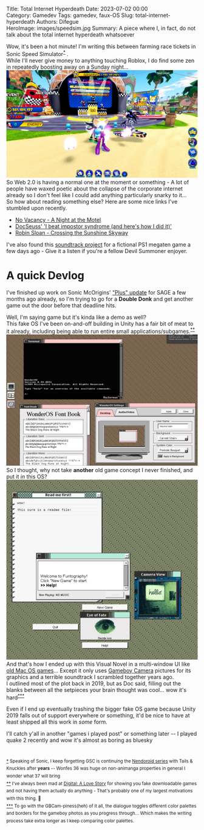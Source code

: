 Title: Total Internet Hyperdeath
Date: 2023-07-02 00:00  
Category: Gamedev 
Tags: gamedev, faux-OS
Slug: total-internet-hyperdeath
Authors: Difegue  
HeroImage: images/speedsim.jpg
Summary: A piece where I, in fact, do not talk about the total internet hyperdeath whatsoever

Wow, it's been a hot minute! I'm writing this between farming race tickets in Sonic Speed Simulator<sup id="ref-1">[*](#note-2)</sup>  .  
While I'll never give money to anything touching Roblox, I do find some zen in repeatedly boosting away on a Sunday night...  
![roblox have functional lightmaps challenge (impossible)](images/speedsim.jpg)  
So Web 2.0 is having a normal one at the moment or something - A lot of people have waxed poetic about the collapse of the corporate internet already so I don't feel like I could add anything particularly snarky to it...  
So how about reading something else? Here are some nice links I've stumbled upon recently.  

- [No Vacancy - A Night at the Motel](https://www.bylinebyline.com/articles/no-vacancy-hotel)  
- [DocSeuss' 'I beat impostor syndrome (and here's how I did it)'](https://docseuss.medium.com/i-beat-impostor-syndrome-and-heres-how-i-did-it-b6879422af2b)  
- [Robin Sloan - Crossing the Sunshine Skyway](https://www.robinsloan.com/newsletters/sunshine-skyway/)  

I've also found this [soundtrack project](https://www.youtube.com/watch?v=6qJe3rf-VFs) for a fictional PS1 megaten game a few days ago - Give it a listen if you're a fellow Devil Summoner enjoyer.  

# A quick Devlog 

I've finished up work on Sonic McOrigins' ["Plus" update](https://elk.zone/kolektiva.social/@Difegue/110633333584428326) for SAGE a few months ago already, so I'm trying to go for a **Double Donk** and get another game out the door before that deadline hits.  

Well, I'm saying game but it's kinda like a demo as well?  
This fake OS I've been on-and-off building in Unity has a fair bit of meat to it already, including being able to run entire small applications/subgames.<sup id="ref-2">[**](#note-2)</sup>  
![this screen is from january 2022 god where does the time go](images/gamedev/jan_22_screen.jpg)  
So I thought, why not take **another** old game concept I never finished, and put it _in_ this OS?  
![](images/gamedev/funto_screen1.png)  
And that's how I ended up with this Visual Novel in a multi-window UI like [old Mac OS games](https://macintoshgarden.org/games/pathways-darkness)... Except it only uses [Gameboy Camera](https://elk.zone/kolektiva.social/@Difegue/110018074118875940) pictures for its graphics and a terrible soundtrack I scrambled together years ago.  
I outlined most of the plot back in 2019, but as Doc said, filling out the blanks between all the setpieces your brain thought was cool... wow it's hard<sup id="ref-3">[***](#note-2)</sup>  

Even if I end up eventually trashing the bigger fake OS game because Unity 2019 falls out of support everywhere or something, it'd be nice to have at least shipped all this work in _some_ form.  

I'll catch y'all in another "games i played post" or something later -- I played quake 2 recently and wow it's almost as boring as bluesky  

#

<sup id="note-1">[\*](#ref-1) 
Speaking of Sonic, I keep forgetting GSC is continuing the [Nendoroid series](http://whl4u.jp/wh36/gallery/en/#/images/181) with Tails & Knuckles after **years** -- Wonfes 36 was huge on non-animanga properties in general I wonder what 37 will bring</sup>  
<sup id="note-2">[\*\*](#ref-2) I've always been mad at [Digital: A Love Story](https://en.wikipedia.org/wiki/Digital:_A_Love_Story) for showing you fake downloadable games and not having them actually do anything - That's probably one of my largest motivations with this thing. 🥸  </sup>  
<sup id="note-3">[\*\*\*](#ref-3) To go with the GBCam-piness(heh) of it all, the dialogue toggles different color palettes and borders for the gameboy photos as you progress through... Which makes the writing process take extra longer as I keep comparing color palettes. </sup>  


